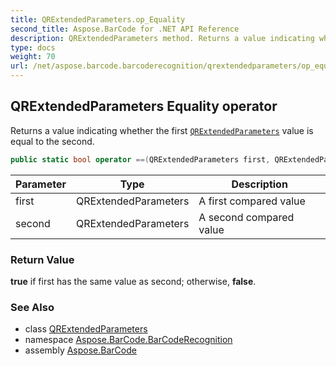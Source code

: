 ```yaml
---
title: QRExtendedParameters.op_Equality
second_title: Aspose.BarCode for .NET API Reference
description: QRExtendedParameters method. Returns a value indicating whether the first QRExtendedParameters value is equal to the second
type: docs
weight: 70
url: /net/aspose.barcode.barcoderecognition/qrextendedparameters/op_equality/
---
```

## QRExtendedParameters Equality operator

Returns a value indicating whether the first [`QRExtendedParameters`](../) value is equal to the second.

```csharp
public static bool operator ==(QRExtendedParameters first, QRExtendedParameters second)
```

| Parameter | Type | Description |
| --- | --- | --- |
| first | QRExtendedParameters | A first compared value |
| second | QRExtendedParameters | A second compared value |

### Return Value

**true** if first has the same value as second; otherwise, **false**.

### See Also

* class [QRExtendedParameters](../)
* namespace [Aspose.BarCode.BarCodeRecognition](../../qrextendedparameters/)
* assembly [Aspose.BarCode](../../../)


